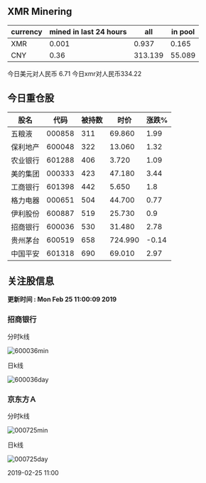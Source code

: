 ## XMR Minering

|currency|mined in last 24 hours|all|in pool|
|---|---|---|---|
|XMR|0.001|0.937|0.165|
|CNY|0.36|313.139|55.089|

今日美元对人民币 6.71	今日xmr对人民币334.22


## 今日重仓股 

|股名|代码|被持数|时价|涨跌%|
|---|---|---|---|---|
|五粮液|000858|311|69.860|1.99|
|保利地产|600048|322|13.060|1.32|
|农业银行|601288|406|3.720|1.09|
|美的集团|000333|423|47.180|3.44|
|工商银行|601398|442|5.650|1.8|
|格力电器|000651|504|44.700|0.77|
|伊利股份|600887|519|25.730|0.9|
|招商银行|600036|530|31.480|2.78|
|贵州茅台|600519|658|724.990|-0.14|
|中国平安|601318|690|69.010|2.97|

## 关注股信息
**更新时间 : Mon Feb 25 11:00:09 2019**
### 招商银行 
分时k线

![600036min](http://image.sinajs.cn/newchart/min/n/sh600036.gif)

日k线

![600036day](http://image.sinajs.cn/newchart/daily/n/sh600036.gif)

### 京东方Ａ 
分时k线

![000725min](http://image.sinajs.cn/newchart/min/n/sz000725.gif)

日k线

![000725day](http://image.sinajs.cn/newchart/daily/n/sz000725.gif)

2019-02-25 11:00